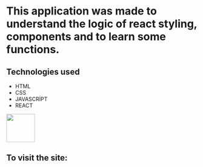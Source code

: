 # This application was made to understand the logic of react styling, components and to learn some functions.

## Technologies used

- HTML
- CSS
- JAVASCRİPT
- REACT

<img src="https://skillicons.dev/icons?i=javascript,vite,html,css,react,vscode,git,github" height="75" />

## To visit the site:

